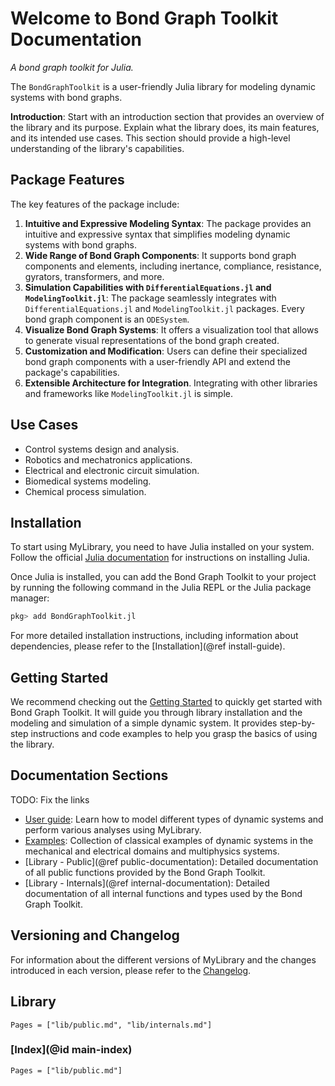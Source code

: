 # Welcome to Bond Graph Toolkit Documentation

*A bond graph toolkit for Julia.*

The `BondGraphToolkit` is a user-friendly Julia library for modeling dynamic systems with bond graphs. 

**Introduction**: Start with an introduction section that provides an overview of the library and its purpose. Explain what the library does, its main features, and its intended use cases. This section should provide a high-level understanding of the library's capabilities.

## Package Features

The key features of the package include:

1. **Intuitive and Expressive Modeling Syntax**: The package provides an intuitive and expressive syntax that simplifies modeling dynamic systems with bond graphs.
2. **Wide Range of Bond Graph Components**: It supports bond graph components and elements, including inertance, compliance, resistance, gyrators, transformers, and more.
3. **Simulation Capabilities with `DifferentialEquations.jl` and `ModelingToolkit.jl`**: The package seamlessly integrates with `DifferentialEquations.jl` and `ModelingToolkit.jl` packages. Every bond graph component is an `ODESystem`.
4. **Visualize Bond Graph Systems**: It offers a visualization tool that allows to generate visual representations of the bond graph created.
5. **Customization and Modification**: Users can define their specialized bond graph components with a user-friendly API and extend the package's capabilities.
6. **Extensible Architecture for Integration**. Integrating with other libraries and frameworks like `ModelingToolkit.jl` is simple.

## Use Cases

- Control systems design and analysis.
- Robotics and mechatronics applications.
- Electrical and electronic circuit simulation.
- Biomedical systems modeling.
- Chemical process simulation.

## Installation

To start using MyLibrary, you need to have Julia installed on your system. Follow the official [Julia documentation](https://docs.julialang.org/en/v1/manual/getting-started/) for instructions on installing Julia.

Once Julia is installed, you can add the Bond Graph Toolkit to your project by running the following command in the Julia REPL or the Julia package manager:

```julia
pkg> add BondGraphToolkit.jl
```

For more detailed installation instructions, including information about dependencies, please refer to the [Installation](@ref install-guide).

## Getting Started

We recommend checking out the [Getting Started](@ref) to quickly get started with Bond Graph Toolkit. It will guide you through library installation and the modeling and simulation of a simple dynamic system. It provides step-by-step instructions and code examples to help you grasp the basics of using the library.

## Documentation Sections

TODO: Fix the links
- [User guide](@ref): Learn how to model different types of dynamic systems and perform various analyses using MyLibrary.
- [Examples](@ref): Collection of classical examples of dynamic systems in the mechanical and electrical domains and multiphysics systems.
- [Library - Public](@ref public-documentation): Detailed documentation of all public functions provided by the Bond Graph Toolkit.
- [Library - Internals](@ref internal-documentation): Detailed documentation of all internal functions and types used by the Bond Graph Toolkit.

## Versioning and Changelog

For information about the different versions of MyLibrary and the changes introduced in each version, please refer to the [Changelog](@ref).

## Library

```@contents
Pages = ["lib/public.md", "lib/internals.md"]
```

### [Index](@id main-index)

```@index
Pages = ["lib/public.md"]
```